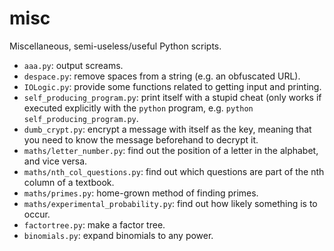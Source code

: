 # misc
Miscellaneous, semi-useless/useful Python scripts.

* `aaa.py`: output screams.
* `despace.py`: remove spaces from a string (e.g. an obfuscated URL).
* `IOLogic.py`: provide some functions related to getting input and printing.
* `self_producing_program.py`: print itself with a stupid cheat (only works if
  executed explicitly with the `python` program, e.g. `python
  self_producing_program.py`.
* `dumb_crypt.py`: encrypt a message with itself as the key, meaning that you
  need to know the message beforehand to decrypt it.
* `maths/letter_number.py`: find out the position of a letter in the alphabet,
  and vice versa.
* `maths/nth_col_questions.py`: find out which questions are part of the nth
column of a textbook.
* `maths/primes.py`: home-grown method of finding primes.
* `maths/experimental_probability.py`: find out how likely something is to
  occur.
* `factortree.py`: make a factor tree.
* `binomials.py`: expand binomials to any power.
